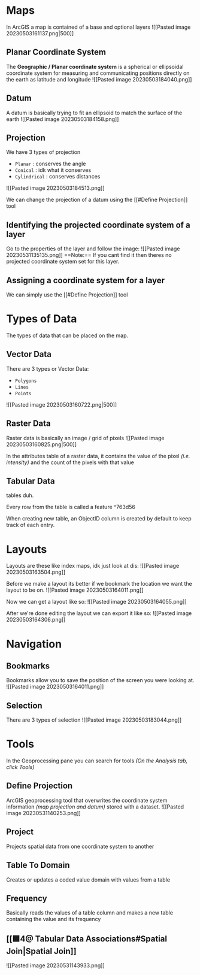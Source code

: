 # Maps
In ArcGIS a map is contained of a base and optional layers
![[Pasted image 20230503161137.png|500]]

## Planar Coordinate System
The **Geographic / Planar coordinate system** is a spherical or ellipsoidal coordinate system for measuring and communicating positions directly on the earth as latitude and longitude 
![[Pasted image 20230503184040.png]]


## Datum
A datum is basically trying to fit an ellipsoid to match the surface of the earth
![[Pasted image 20230503184158.png]]

## Projection
We have 3 types of projection
- `Planar` : conserves the angle
- `Conical` : idk what it conserves
- `Cylindrical` : conserves distances

![[Pasted image 20230503184513.png]]

We can change the projection of a datum using the [[#Define Projection]] tool

## Identifying the projected coordinate system of a layer
Go to the properties of the layer and follow the image:
![[Pasted image 20230531135135.png]]
==Note:== If you cant find it then theres no projected coordinate system set for this layer.


## Assigning a coordinate system for a layer
We can simply use the [[#Define Projection]] tool


# Types of Data
The types of data that can be placed on the map.

## Vector Data
There are 3 types or Vector Data:
- `Polygons`
- `Lines`
- `Points`

![[Pasted image 20230503160722.png|500]]

## Raster Data
Raster data is basically an image / grid of pixels
![[Pasted image 20230503160825.png|500]]

In the attributes table of a raster data, it contains the value of the pixel *(i.e. intensity)* and the count of the pixels with that value

## Tabular Data
tables duh.

Every row from the table is called a feature ^763d56

When creating new table, an ObjectID column is created by default to keep track of each entry.

# Layouts
Layouts are these like index maps, idk just look at dis:
![[Pasted image 20230503163504.png]]

Before we make a layout its better if we bookmark the location we want the layout to be on.
![[Pasted image 20230503164011.png]]

Now we can get a layout like so:
![[Pasted image 20230503164055.png]]

After we're done editing the layout we can export it like so:
![[Pasted image 20230503164306.png]]

# Navigation

## Bookmarks
Bookmarks allow you to save the position of the screen you were looking at.
![[Pasted image 20230503164011.png]]

## Selection
There are 3 types of selection
![[Pasted image 20230503183044.png]]

# Tools
In the Geoprocessing pane you can search for tools *(On the Analysis tab, click Tools)*

## Define Projection
ArcGIS geoprocessing tool that overwrites the coordinate system information _(map projection and datum)_ stored with a dataset.
![[Pasted image 20230531140253.png]]

## Project
Projects spatial data from one coordinate system to another

## Table To Domain
Creates or updates a coded value domain with values from a table

## Frequency
Basically reads the values of a table column and makes a new table containing the value and its frequency

## [[🟩4@ Tabular Data Associations#Spatial Join|Spatial Join]]


![[Pasted image 20230531143933.png]]
